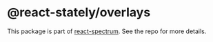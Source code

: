 # @react-stately/overlays

This package is part of [react-spectrum](https://gitlab.com/watheia/spectrum). See the repo for more details.
